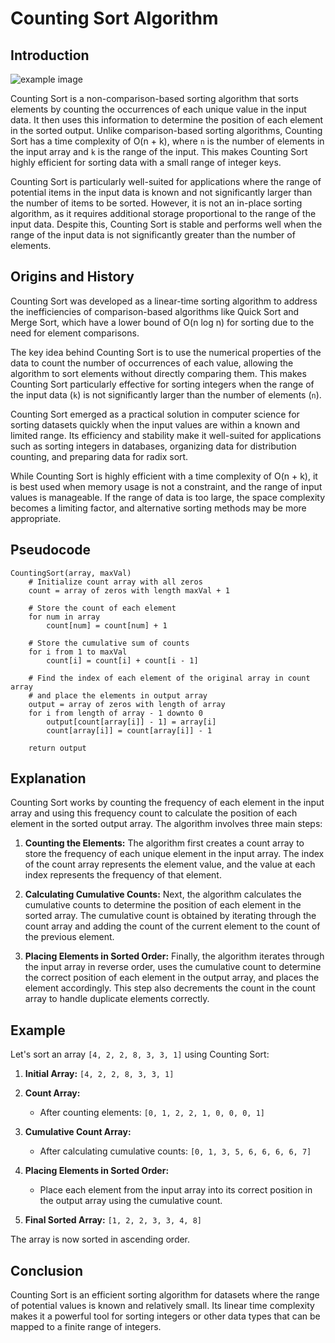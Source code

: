 # Counting Sort Algorithm

## Introduction

![example image](https://www.boardinfinity.com/blog/content/images/2023/03/Counting-sort.png)

Counting Sort is a non-comparison-based sorting algorithm that sorts elements by counting the occurrences of each unique value in the input data. It then uses this information to determine the position of each element in the sorted output. Unlike comparison-based sorting algorithms, Counting Sort has a time complexity of O(n + k), where `n` is the number of elements in the input array and `k` is the range of the input. This makes Counting Sort highly efficient for sorting data with a small range of integer keys. 

Counting Sort is particularly well-suited for applications where the range of potential items in the input data is known and not significantly larger than the number of items to be sorted. However, it is not an in-place sorting algorithm, as it requires additional storage proportional to the range of the input data. Despite this, Counting Sort is stable and performs well when the range of the input data is not significantly greater than the number of elements.

## Origins and History

Counting Sort was developed as a linear-time sorting algorithm to address the inefficiencies of comparison-based algorithms like Quick Sort and Merge Sort, which have a lower bound of O(n log n) for sorting due to the need for element comparisons. 

The key idea behind Counting Sort is to use the numerical properties of the data to count the number of occurrences of each value, allowing the algorithm to sort elements without directly comparing them. This makes Counting Sort particularly effective for sorting integers when the range of the input data (`k`) is not significantly larger than the number of elements (`n`).

Counting Sort emerged as a practical solution in computer science for sorting datasets quickly when the input values are within a known and limited range. Its efficiency and stability make it well-suited for applications such as sorting integers in databases, organizing data for distribution counting, and preparing data for radix sort.

While Counting Sort is highly efficient with a time complexity of O(n + k), it is best used when memory usage is not a constraint, and the range of input values is manageable. If the range of data is too large, the space complexity becomes a limiting factor, and alternative sorting methods may be more appropriate.



## Pseudocode

```plaintext
CountingSort(array, maxVal)
    # Initialize count array with all zeros
    count = array of zeros with length maxVal + 1

    # Store the count of each element
    for num in array
        count[num] = count[num] + 1

    # Store the cumulative sum of counts
    for i from 1 to maxVal
        count[i] = count[i] + count[i - 1]

    # Find the index of each element of the original array in count array
    # and place the elements in output array
    output = array of zeros with length of array
    for i from length of array - 1 downto 0
        output[count[array[i]] - 1] = array[i]
        count[array[i]] = count[array[i]] - 1

    return output
```

## Explanation

Counting Sort works by counting the frequency of each element in the input array and using this frequency count to calculate the position of each element in the sorted output array. The algorithm involves three main steps:

1. **Counting the Elements:** The algorithm first creates a count array to store the frequency of each unique element in the input array. The index of the count array represents the element value, and the value at each index represents the frequency of that element.
    
2. **Calculating Cumulative Counts:** Next, the algorithm calculates the cumulative counts to determine the position of each element in the sorted array. The cumulative count is obtained by iterating through the count array and adding the count of the current element to the count of the previous element.
    
3. **Placing Elements in Sorted Order:** Finally, the algorithm iterates through the input array in reverse order, uses the cumulative count to determine the correct position of each element in the output array, and places the element accordingly. This step also decrements the count in the count array to handle duplicate elements correctly.

## Example

Let's sort an array `[4, 2, 2, 8, 3, 3, 1]` using Counting Sort:

1. **Initial Array:** `[4, 2, 2, 8, 3, 3, 1]`
    
2. **Count Array:** 
   - After counting elements: `[0, 1, 2, 2, 1, 0, 0, 0, 1]`
   
3. **Cumulative Count Array:** 
   - After calculating cumulative counts: `[0, 1, 3, 5, 6, 6, 6, 6, 7]`

4. **Placing Elements in Sorted Order:**
   - Place each element from the input array into its correct position in the output array using the cumulative count.

5. **Final Sorted Array:** `[1, 2, 2, 3, 3, 4, 8]`

The array is now sorted in ascending order.

## Conclusion

Counting Sort is an efficient sorting algorithm for datasets where the range of potential values is known and relatively small. Its linear time complexity makes it a powerful tool for sorting integers or other data types that can be mapped to a finite range of integers.
